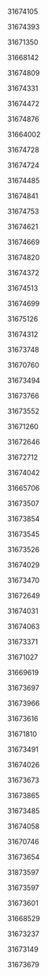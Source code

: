 31674105

31674393

31671350

31668142

31674809

31674331

31674472

31674876

31664002

31674728

31674724

31674485

31674841

31674753

31674621

31674669

31674820

31674372

31674513

31674699

31675126

31674312

31673748

31670760

31673494

31673766

31673552

31671260

31672646

31672712

31674042

31665706

31673507

31673854

31673545

31673526

31674029

31673470

31672649

31674031

31674063

31673371

31671027

31669619

31673697

31673966

31673616

31671810

31673491

31674026

31673673

31673865

31673485

31674058

31670746

31673654

31873597

31673597

31673601

31668529

31673237

31673149

31673679

